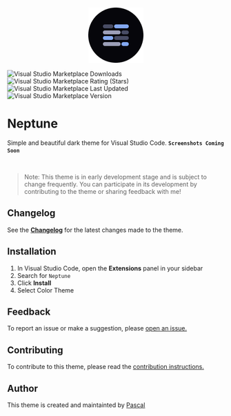 <p align="center">
<img width="128" height="128" src="https://github.com/pascalcodes/neptune-theme/blob/main/logo.png?raw=true">
</p>

![Visual Studio Marketplace Downloads](https://img.shields.io/visual-studio-marketplace/d/pascalcodes.neptune-theme?color=83A8F1&style=for-the-badge)
![Visual Studio Marketplace Rating (Stars)](https://img.shields.io/visual-studio-marketplace/stars/pascalcodes.neptune-theme?color=83A8F1&style=for-the-badge)
![Visual Studio Marketplace Last Updated](https://img.shields.io/visual-studio-marketplace/last-updated/pascalcodes.neptune-theme?color=83A8F1&logoColor=83A8F1&style=for-the-badge)
![Visual Studio Marketplace Version](https://img.shields.io/visual-studio-marketplace/v/pascalcodes.neptune-theme?color=83A8F1&style=for-the-badge)

# Neptune

Simple and beautiful dark theme for Visual Studio Code. **`Screenshots Coming Soon`**

<br>

> Note: This theme is in early development stage and is subject to change frequently. You can participate in its development by contributing to the theme or sharing feedback with me!

## Changelog

See the **[Changelog](https://github.com/pascalcodes/neptune-theme/blob/main/CHANGELOG.md)** for the latest changes made to the theme.

## Installation

1. In Visual Studio Code, open the **Extensions** panel in your sidebar
2. Search for `Neptune`
3. Click **Install**
4. Select Color Theme

## Feedback

To report an issue or make a suggestion, please [open an issue.](https://github.com/pascalcodes/neptune-theme/issues)

## Contributing

To contribute to this theme, please read the [contribution instructions.](https://github.com/pascalcodes/neptune-theme/blob/main/contributing.md)

## Author

This theme is created and maintainted by [Pascal](https://instagram.com/pascalcodes)
